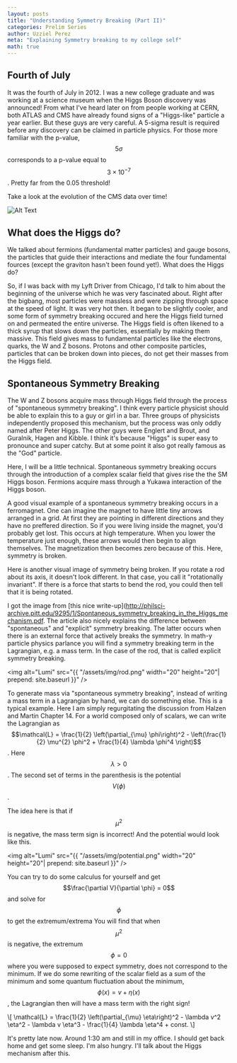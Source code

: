 ```yaml
---
layout: posts
title: "Understanding Symmetry Breaking (Part II)"
categories: Prelim Series
author: Uzziel Perez
meta: "Explaining Symmetry breaking to my college self"
math: true
---
```


## Fourth of July

It was the fourth of July in 2012. I was a new college graduate and was working at a science museum when the Higgs Boson discovery was announced! From what I've heard later on from people working at CERN, both ATLAS and CMS have already found signs of a "Higgs-like" particle a year earlier. But these guys are very careful. A 5-sigma result is required before any discovery can be claimed in particle physics. For those more familiar with the p-value, $$5 \sigma$$ corresponds to a p-value equal to $$3 \times 10^{-7}$$. Pretty far from the 0.05 threshold!

Take a look at the evolution of the CMS data over time!

![Alt Text](https://media.giphy.com/media/EEwz0x1p1vTDXgG5yP/giphy.gif)

## What does the Higgs do?

We talked about fermions (fundamental matter particles) and gauge bosons, the particles that guide their interactions and mediate the four fundamental fources (except the graviton hasn't been found yet!). What does the Higgs do?

So, if I was back with my Lyft Driver from Chicago, I'd talk to him about the beginning of the universe which he was very fascinated about. Right after the bigbang, most particles were massless and were zipping through space at the speed of light. It was very hot then. It began to be slightly cooler, and some form of symmetry breaking occured and here the Higgs field turned on and permeated the entire universe. The Higgs field is often likened to a thick syrup that slows down the particles, essentially by making them massive. This field gives mass to fundamental particles like the electrons, quarks, the W and Z bosons. Protons and other composite particles, particles that can be broken down into pieces, do not get their masses from the Higgs field.


## Spontaneous Symmetry Breaking

The W and Z bosons acquire mass through Higgs field through the process of "spontaneous symmetry breaking". I think every particle physicist should be able to explain this to a guy or girl in a bar. Three groups of physicists independently proposed this mechanism, but the process was only oddly named after Peter Higgs. The other guys were Englert and Brout, and Guralnik, Hagen and Kibble. I think it's because "Higgs" is super easy to pronounce and super catchy. But at some point it also got really famous as the "God" particle.

Here, I will be a little technical. Spontaneous symmetry breaking occurs through the introduction of a complex scalar field that gives rise the the SM Higgs boson. Fermions acquire mass through a Yukawa interaction of the Higgs boson.

A good visual example of a spontaneous symmetry breaking occurs in a ferromagnet. One can imagine the magnet to have little tiny arrows arranged in a grid. At first they are pointing in different directions and they have no preffered direction. So if you were living inside the magnet, you'd probably get lost. This occurs at high temperature. When you lower the temperature just enough, these arrows would then begin to align themselves. The magnetization then becomes zero because of this. Here, symmetry is broken.

Here is another visual image of symmetry being broken. If you rotate a rod about its axis, it doesn't look different. In that case, you call it "rotationally invariant". If there is a force that starts to bend the rod, you could then tell that it is being rotated.

I got the image from [this nice write-up](http://philsci-archive.pitt.edu/9295/1/Spontaneous_symmetry_breaking_in_the_Higgs_mechanism.pdf. The article also nicely explains the difference between "spontaneous" and "explicit" symmetry breaking. The latter occurs when there is an external force that actively breaks the symmetry. In math-y particle physics parlance you will find a symmetry breaking term in the Lagrangian, e.g. a mass term. In the case of the rod, that is called explicit symmetry breaking.

<img alt="Lumi" src="{{ "/assets/img/rod.png" width="20" height="20"| prepend: site.baseurl }}" />

To generate mass via "spontaneous symmetry breaking", instead of writing a mass term in a Lagrangian by hand, we can do something else. This is a typical example. Here I am simply regurgitating the discussion from Halzen and Martin Chapter 14. For a world composed only of scalars, we can write the Lagrangian as $$\mathcal{L} = \frac{1}{2} \left(\partial_{\mu} \phi\right)^2 - \left(\frac{1}{2} \mu^{2} \phi^2 + \frac{1}{4} \lambda \phi^4 \right)$$. Here $$\lambda > 0$$. The second set of terms in the parenthesis is the potential $$V(\phi)$$.

The idea here is that if $$\mu^2$$ is negative, the mass term sign is incorrect! And the potential would look like this.

<img alt="Lumi" src="{{ "/assets/img/potential.png" width="20" height="20"| prepend: site.baseurl }}" />

You can try to do some calculus for yourself and get $$\frac{\partial V}{\partial \phi} = 0$$ and solve for $$\phi$$ to get the extremum/extrema
You will find that when $$\mu^2$$ is negative, the extremum $$\phi = 0$$ where you were supposed to expect symmetry, does not correspond to the minimum. If we do some rewriting of the scalar field as a sum of the minimum and some quantum fluctuation about the minimum, $$\phi (x) = v + \eta(x)$$, the Lagrangian then will have a mass term with the right sign!

\\[ \mathcal{L} = \frac{1}{2}  \left(\partial_{\mu} \eta\right)^2 - \lambda v^2 \eta^2 - \lambda v \eta^3 - \frac{1}{4} \lambda \eta^4 + const. \\]

It's pretty late now. Around 1:30 am and still in my office. I should get back home and get some sleep. I'm also hungry. I'll talk about the Higgs mechanism after this. 
